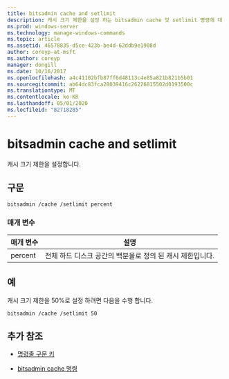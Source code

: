 ```yaml
---
title: bitsadmin cache and setlimit
description: 캐시 크기 제한을 설정 하는 bitsadmin cache 및 setlimit 명령에 대 한 참조 항목입니다.
ms.prod: windows-server
ms.technology: manage-windows-commands
ms.topic: article
ms.assetid: 46578835-d5ce-423b-be4d-62ddb9e1908d
author: coreyp-at-msft
ms.author: coreyp
manager: dongill
ms.date: 10/16/2017
ms.openlocfilehash: a4c41102bfb87ff6d48113c4e85a821b821b5b01
ms.sourcegitcommit: ab64dc83fca28039416c26226815502d0193500c
ms.translationtype: MT
ms.contentlocale: ko-KR
ms.lasthandoff: 05/01/2020
ms.locfileid: "82718285"
---
```

# <a name="bitsadmin-cache-and-setlimit"></a>bitsadmin cache and setlimit

캐시 크기 제한을 설정합니다.

## <a name="syntax"></a>구문

```
bitsadmin /cache /setlimit percent
```

### <a name="parameters"></a>매개 변수

| 매개 변수 | 설명 |
| -------------- | -------------- |
| percent | 전체 하드 디스크 공간의 백분율로 정의 된 캐시 제한입니다. |

## <a name="examples"></a>예

캐시 크기 제한을 50%로 설정 하려면 다음을 수행 합니다.

```
bitsadmin /cache /setlimit 50
```

## <a name="additional-references"></a>추가 참조

- [명령줄 구문 키](command-line-syntax-key.md)

- [bitsadmin cache 명령](bitsadmin-cache.md)

